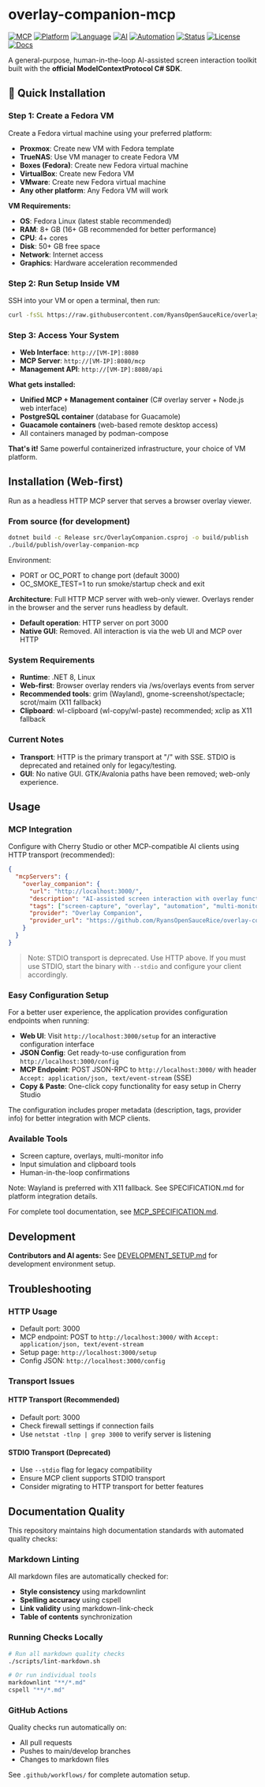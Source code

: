 # overlay-companion-mcp

[![MCP](https://img.shields.io/badge/MCP-Model%20Context%20Protocol-FF6B35?style=for-the-badge&logo=anthropic)](https://modelcontextprotocol.io/)
[![Platform](https://img.shields.io/badge/platform-Web%20(HTTP%20MCP)-00ADD8?style=for-the-badge&logo=google-chrome)](https://modelcontextprotocol.io/)
[![Language](https://img.shields.io/badge/language-C%23-239120?style=for-the-badge&logo=csharp)](https://docs.microsoft.com/en-us/dotnet/csharp/)
[![AI](https://img.shields.io/badge/AI-Cherry%20Studio%20Compatible-4285F4?style=for-the-badge&logo=openai)](https://cherry-studio.ai/)
[![Automation](https://img.shields.io/badge/automation-Human%20in%20Loop-28A745?style=for-the-badge&logo=robot)](https://github.com/RyansOpenSauceRice/overlay-companion-mcp)
[![Status](https://img.shields.io/badge/status-development-yellow?style=for-the-badge&logo=github)](https://github.com/RyansOpenSauceRice/overlay-companion-mcp)
[![License](https://img.shields.io/badge/license-GPL--3.0-blue?style=for-the-badge)](https://www.gnu.org/licenses/gpl-3.0.html)
[![Docs](https://img.shields.io/badge/docs-specification-green?style=for-the-badge&logo=markdown)](https://github.com/RyansOpenSauceRice/overlay-companion-mcp/blob/main/SPECIFICATION.md)

A general-purpose, human-in-the-loop AI-assisted screen interaction toolkit built with the **official ModelContextProtocol C# SDK**.

## 🚀 Quick Installation

### Step 1: Create a Fedora VM
Create a Fedora virtual machine using your preferred platform:
- **Proxmox**: Create new VM with Fedora template
- **TrueNAS**: Use VM manager to create Fedora VM
- **Boxes (Fedora)**: Create new Fedora virtual machine
- **VirtualBox**: Create new Fedora VM
- **VMware**: Create new Fedora virtual machine
- **Any other platform**: Any Fedora VM will work

**VM Requirements:**
- **OS**: Fedora Linux (latest stable recommended)
- **RAM**: 8+ GB (16+ GB recommended for better performance)
- **CPU**: 4+ cores
- **Disk**: 50+ GB free space
- **Network**: Internet access
- **Graphics**: Hardware acceleration recommended

### Step 2: Run Setup Inside VM
SSH into your VM or open a terminal, then run:
```bash
curl -fsSL https://raw.githubusercontent.com/RyansOpenSauceRice/overlay-companion-mcp/main/setup.sh | bash
```

### Step 3: Access Your System
- **Web Interface**: `http://[VM-IP]:8080`
- **MCP Server**: `http://[VM-IP]:8080/mcp`
- **Management API**: `http://[VM-IP]:8080/api`

**What gets installed:**
- **Unified MCP + Management container** (C# overlay server + Node.js web interface)
- **PostgreSQL container** (database for Guacamole)
- **Guacamole containers** (web-based remote desktop access)
- All containers managed by podman-compose

**That's it!** Same powerful containerized infrastructure, your choice of VM platform.

## Installation (Web-first)

Run as a headless HTTP MCP server that serves a browser overlay viewer.

### From source (for development)
```bash
dotnet build -c Release src/OverlayCompanion.csproj -o build/publish
./build/publish/overlay-companion-mcp
```

Environment:
- PORT or OC_PORT to change port (default 3000)
- OC_SMOKE_TEST=1 to run smoke/startup check and exit



**Architecture**: Full HTTP MCP server with web-only viewer. Overlays render in the browser and the server runs headless by default.
- **Default operation**: HTTP server on port 3000
- **Native GUI**: Removed. All interaction is via the web UI and MCP over HTTP

### System Requirements
- **Runtime**: .NET 8, Linux
- **Web-first**: Browser overlay renders via /ws/overlays events from server
- **Recommended tools**: grim (Wayland), gnome-screenshot/spectacle; scrot/maim (X11 fallback)
- **Clipboard**: wl-clipboard (wl-copy/wl-paste) recommended; xclip as X11 fallback

### Current Notes
- **Transport**: HTTP is the primary transport at "/" with SSE. STDIO is deprecated and retained only for legacy/testing.
- **GUI**: No native GUI. GTK/Avalonia paths have been removed; web-only experience.

## Usage

### MCP Integration
Configure with Cherry Studio or other MCP-compatible AI clients using HTTP transport (recommended):

```json
{
  "mcpServers": {
    "overlay_companion": {
      "url": "http://localhost:3000/",
      "description": "AI-assisted screen interaction with overlay functionality for multi-monitor setups",
      "tags": ["screen-capture", "overlay", "automation", "multi-monitor", "web", "http", "sse", "linux"],
      "provider": "Overlay Companion",
      "provider_url": "https://github.com/RyansOpenSauceRice/overlay-companion-mcp"
    }
  }
}
```

> Note: STDIO transport is deprecated. Use HTTP above. If you must use STDIO, start the binary with `--stdio` and configure your client accordingly.

### Easy Configuration Setup

For a better user experience, the application provides configuration endpoints when running:

- **Web UI**: Visit `http://localhost:3000/setup` for an interactive configuration interface
- **JSON Config**: Get ready-to-use configuration from `http://localhost:3000/config`
- **MCP Endpoint**: POST JSON-RPC to `http://localhost:3000/` with header `Accept: application/json, text/event-stream` (SSE)
- **Copy & Paste**: One-click copy functionality for easy setup in Cherry Studio

The configuration includes proper metadata (description, tags, provider info) for better integration with MCP clients.

### Available Tools
- Screen capture, overlays, multi-monitor info
- Input simulation and clipboard tools
- Human-in-the-loop confirmations

Note: Wayland is preferred with X11 fallback. See SPECIFICATION.md for platform integration details.

For complete tool documentation, see [MCP_SPECIFICATION.md](MCP_SPECIFICATION.md).

## Development

**Contributors and AI agents:** See [DEVELOPMENT_SETUP.md](docs/DEVELOPMENT_SETUP.md) for development environment setup.

## Troubleshooting

### HTTP Usage
- Default port: 3000
- MCP endpoint: POST to `http://localhost:3000/` with `Accept: application/json, text/event-stream`
- Setup page: `http://localhost:3000/setup`
- Config JSON: `http://localhost:3000/config`

### Transport Issues

#### HTTP Transport (Recommended)
- Default port: 3000
- Check firewall settings if connection fails
- Use `netstat -tlnp | grep 3000` to verify server is listening

#### STDIO Transport (Deprecated)
- Use `--stdio` flag for legacy compatibility
- Ensure MCP client supports STDIO transport
- Consider migrating to HTTP transport for better features

## Documentation Quality

This repository maintains high documentation standards with automated quality checks:

### Markdown Linting

All markdown files are automatically checked for:
- **Style consistency** using markdownlint
- **Spelling accuracy** using cspell
- **Link validity** using markdown-link-check
- **Table of contents** synchronization

### Running Checks Locally

```bash
# Run all markdown quality checks
./scripts/lint-markdown.sh

# Or run individual tools
markdownlint "**/*.md"
cspell "**/*.md"
```

### GitHub Actions

Quality checks run automatically on:
- All pull requests
- Pushes to main/develop branches
- Changes to markdown files

See `.github/workflows/` for complete automation setup.
